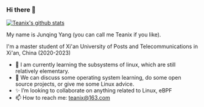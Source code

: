 ### Hi there 👋

<!--[![Top Langs](https://github-readme-stats.vercel.app/api/top-langs/?username=Teanix)](https://github.com/anuraghazra/github-readme-stats)-->

[![Teanix's github stats](https://github-readme-stats.vercel.app/api?username=Teanix)](https://github.com/anuraghazra/github-readme-stats)

My name is Junqing Yang (you can call me Teanix if you like).

I'm a master student of Xi'an University of Posts and Telecommunications in Xi'an, China (2020-2023)

- 🔭 I am currently learning the subsystems of linux, which are still relatively elementary. 
- 🌱 We can discuss some operating system learning, do some open source projects, or give me some Linux advice.
- ✨ I’m looking to collaborate on anything related to  Linux, eBPF
- 📫 How to reach me: teanix@163.com

<!--I have a website where you can find some information :  https://www.teanixcode.top/-->

<!--
**Teanix/Teanix** is a ✨ _special_ ✨ repository because its `README.md` (this file) appears on your GitHub profile.

Here are some ideas to get you started:

- 🔭 I’m currently working on ...
- 🌱 I’m currently learning ...
- 👯 I’m looking to collaborate on ...
- 🤔 I’m looking for help with ...
- 💬 Ask me about ...
- 📫 How to reach me: ... 
- 😄 Pronouns: ...
- ⚡ Fun fact: ...
-->
